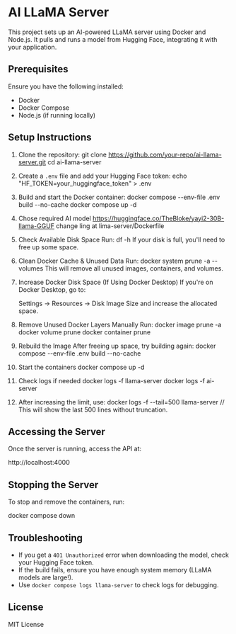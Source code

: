 # AI LLaMA Server

This project sets up an AI-powered LLaMA server using Docker and Node.js. It pulls and runs a model from Hugging Face, integrating it with your application.

## Prerequisites

Ensure you have the following installed:
- Docker
- Docker Compose
- Node.js (if running locally)

## Setup Instructions

1. Clone the repository:
  git clone https://github.com/your-repo/ai-llama-server.git
  cd ai-llama-server
  

2. Create a `.env` file and add your Hugging Face token:
  echo "HF_TOKEN=your_huggingface_token" > .env
   

3. Build and start the Docker container:
   docker compose --env-file .env build --no-cache
   docker compose up -d


4. Chose required AI model
    https://huggingface.co/TheBloke/yayi2-30B-llama-GGUF
    change ling at lima-server/Dockerfile

5. Check Available Disk Space
    Run:
    df -h
    If your disk is full, you'll need to free up some space.

5. Clean Docker Cache & Unused Data
    Run:
    docker system prune -a --volumes
    This will remove all unused images, containers, and volumes.

6. Increase Docker Disk Space (If Using Docker Desktop)
    If you're on Docker Desktop, go to:

    Settings → Resources → Disk Image Size and increase the allocated space.
7. Remove Unused Docker Layers Manually
    Run:
    docker image prune -a
    docker volume prune
    docker container prune
8. Rebuild the Image
    After freeing up space, try building again:
    docker compose --env-file .env build --no-cache
9. Start the containers
    docker compose up -d
10. Check logs if needed
    docker logs -f llama-server
    docker logs -f ai-server
11. After increasing the limit, use:
    docker logs -f --tail=500 llama-server // This will show the last 500 lines without truncation.

## Accessing the Server

Once the server is running, access the API at:

http://localhost:4000


## Stopping the Server

To stop and remove the containers, run:

docker compose down


## Troubleshooting

- If you get a `401 Unauthorized` error when downloading the model, check your Hugging Face token.
- If the build fails, ensure you have enough system memory (LLaMA models are large!).
- Use `docker compose logs llama-server` to check logs for debugging.

## License
MIT License

